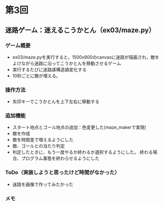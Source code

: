 # 第3回
## 迷路ゲーム：迷えるこうかとん（ex03/maze.py）
### ゲーム概要
- ex03/maze.pyを実行すると，1500x900のcanvasに迷路が描画され，敵をよけながら迷路に沿ってこうかとんを移動させるゲーム
- 実行するたびに迷路䛾構造䛿変化する
- 10秒ごとに敵が増える。
### 操作方法
- 矢印キーでこうかとんを上下左右に移動する
### 追加機能
- スタート地点とゴール地点の追加：色変更した(maze_makerで実現)
- 敵を作成
- 敵を時間差で増えるようにした
- 敵、ゴールとの当たり判定
- 判定したときに、もう一度やるか終わるか選択するようにした。
終わる場合、プログラム事態を終わらせるようにした
### ToDo（実装しようと思ったけど時間がなかった）
- 迷路を画像で作ってみたかった
### メモ
